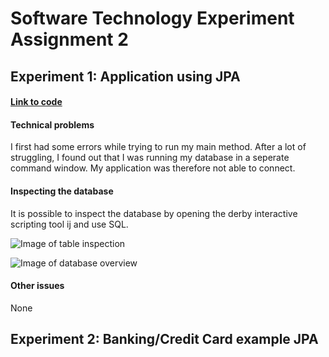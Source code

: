 # Software Technology Experiment Assignment 2

## Experiment 1: Application using JPA

#### [Link to code](https://github.com/oddhus/DAT250-experiment2-jpa)

#### Technical problems

I first had some errors while trying to run my main method. After a lot of struggling, I found out that I was running my database in a seperate command window. My application was therefore not able to connect.

#### Inspecting the database

It is possible to inspect the database by opening the derby interactive scripting tool ij and use SQL.

![Image of table inspection](https://github.com/oddhus/DAT250-reports/blob/master/db-inspection.jpg)

![Image of database overview](https://github.com/oddhus/DAT250-reports/blob/master/db-inspection2.jpg)

#### Other issues

None

## Experiment 2: Banking/Credit Card example JPA
